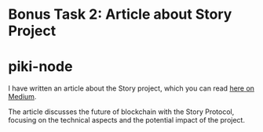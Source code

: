 # Bonus Task 2: Article about Story Project
# piki-node
I have written an article about the Story project, which you can read [here on Medium](https://medium.com/@big02bull/exploring-the-future-of-blockchain-with-the-story-protocol-c4ca8c4fb0f3).

The article discusses the future of blockchain with the Story Protocol, focusing on the technical aspects and the potential impact of the project.
